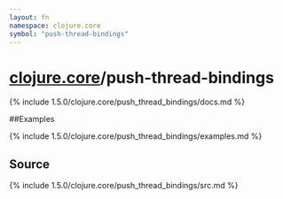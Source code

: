 ```yaml
---
layout: fn
namespace: clojure.core
symbol: "push-thread-bindings"
---
```


# [clojure.core](../)/push-thread-bindings

{% include 1.5.0/clojure.core/push_thread_bindings/docs.md %}

##Examples

{% include 1.5.0/clojure.core/push_thread_bindings/examples.md %}
## Source
{% include 1.5.0/clojure.core/push_thread_bindings/src.md %}


